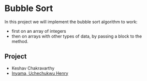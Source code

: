 # Bubble Sort

In this project we will implement the bubble sort algorithm to work:

- first on an array of integers
- then on arrays with other types of data, by passing a block to the method.

## Project 

- Keshav Chakravarthy
- [Inyama, Uchechukwu Henry](https://github.com/uche-inyama)